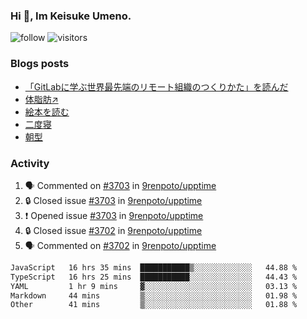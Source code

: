 ### Hi 👋, Im Keisuke Umeno.

<!--
**9renpoto/9renpoto** is a ✨ _special_ ✨ repository because its `README.md` (this file) appears on your GitHub profile.

Here are some ideas to get you started:

- 🔭 I’m currently working on ...
- 🌱 I’m currently learning ...
- 👯 I’m looking to collaborate on ...
- 🤔 I’m looking for help with ...
- 💬 Ask me about ...
- 📫 How to reach me: ...
- 😄 Pronouns: ...
- ⚡ Fun fact: ...
-->

![follow](https://img.shields.io/github/followers/9renpoto?label=Follow&style=social)
![visitors](https://komarev.com/ghpvc/?username=9renpoto&label=Profile%20views&color=0e75b6&style=flat)

### Blogs posts

<!-- BLOG-POST-LIST:START -->
- [「GitLabに学ぶ世界最先端のリモート組織のつくりかた」を読んだ](https://9renpoto.win/entry/2024/09/10/remote_organization)
- [体脂肪↗](https://9renpoto.win/entry/2024/08/12/gaining_fat)
- [絵本を読む](https://9renpoto.win/entry/2024/07/26/picture_book)
- [二度寝](https://9renpoto.win/entry/2024/07/18/going_back_to_sleep)
- [朝型](https://9renpoto.win/entry/2024/05/29/im-an-early)
<!-- BLOG-POST-LIST:END -->

### Activity

<!--START_SECTION:activity-->
1. 🗣 Commented on [#3703](https://github.com/9renpoto/upptime/issues/3703#issuecomment-2417310604) in [9renpoto/upptime](https://github.com/9renpoto/upptime)
2. 🔒 Closed issue [#3703](https://github.com/9renpoto/upptime/issues/3703) in [9renpoto/upptime](https://github.com/9renpoto/upptime)
3. ❗ Opened issue [#3703](https://github.com/9renpoto/upptime/issues/3703) in [9renpoto/upptime](https://github.com/9renpoto/upptime)
4. 🔒 Closed issue [#3702](https://github.com/9renpoto/upptime/issues/3702) in [9renpoto/upptime](https://github.com/9renpoto/upptime)
5. 🗣 Commented on [#3702](https://github.com/9renpoto/upptime/issues/3702#issuecomment-2417251124) in [9renpoto/upptime](https://github.com/9renpoto/upptime)
<!--END_SECTION:activity-->

<!--START_SECTION:waka-->

```txt
JavaScript   16 hrs 35 mins  ███████████▒░░░░░░░░░░░░░   44.88 %
TypeScript   16 hrs 25 mins  ███████████░░░░░░░░░░░░░░   44.43 %
YAML         1 hr 9 mins     ▓░░░░░░░░░░░░░░░░░░░░░░░░   03.13 %
Markdown     44 mins         ▒░░░░░░░░░░░░░░░░░░░░░░░░   01.98 %
Other        41 mins         ▒░░░░░░░░░░░░░░░░░░░░░░░░   01.88 %
```

<!--END_SECTION:waka-->
